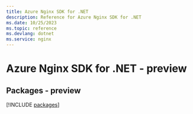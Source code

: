 ```yaml
---
title: Azure Nginx SDK for .NET
description: Reference for Azure Nginx SDK for .NET
ms.date: 10/25/2023
ms.topic: reference
ms.devlang: dotnet
ms.service: nginx
---
```

# Azure Nginx SDK for .NET - preview
## Packages - preview
[!INCLUDE [packages](nginx-index.md)]
